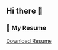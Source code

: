 ## Hi there 👋
### 📄 My Resume
[Download Resume](https://github.com/HarshithKDev/HarshithKDev/blob/main/HARSHITH_K.pdf)
<!--
**HarshithKDev/HarshithKDev** is a ✨ _special_ ✨ repository because its `README.md` (this file) appears on your GitHub profile.

Here are some ideas to get you started:

- 🔭 I’m currently working on ...
- 🌱 I’m currently learning ...
- 👯 I’m looking to collaborate on ...
- 🤔 I’m looking for help with ...
- 💬 Ask me about ...
- 📫 How to reach me: ...
- 😄 Pronouns: ...
- ⚡ Fun fact: ...
-->
